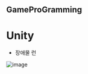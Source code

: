 ## GameProGramming

# Unity

- 장애물 런

![image](https://github.com/user-attachments/assets/ce7e951e-a8cf-4e5d-bdd6-5dae487adfea)

